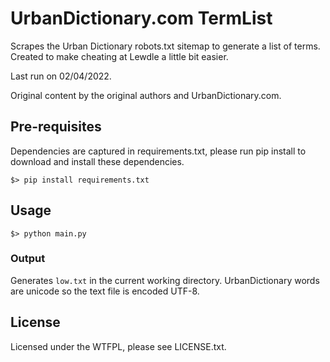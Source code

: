 # UrbanDictionary.com TermList
Scrapes the Urban Dictionary robots.txt sitemap to generate a list of terms. Created to make cheating at Lewdle a little bit easier.

Last run on 02/04/2022.

Original content by the original authors and UrbanDictionary.com.

## Pre-requisites

Dependencies are captured in requirements.txt, please run pip install to download and install these dependencies.

    $> pip install requirements.txt

## Usage

    $> python main.py 


### Output
Generates `low.txt` in the current working directory. UrbanDictionary words are unicode so the text file is encoded UTF-8.

## License
Licensed under the WTFPL, please see LICENSE.txt.
